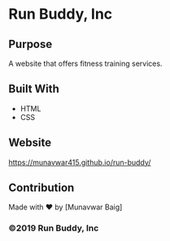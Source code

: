 # Run Buddy, Inc

## Purpose

A website that offers fitness training services.

## Built With

- HTML
- CSS

## Website

https://munavwar415.github.io/run-buddy/

## Contribution

Made with ❤️ by [Munavwar Baig]

### ©️2019 Run Buddy, Inc
